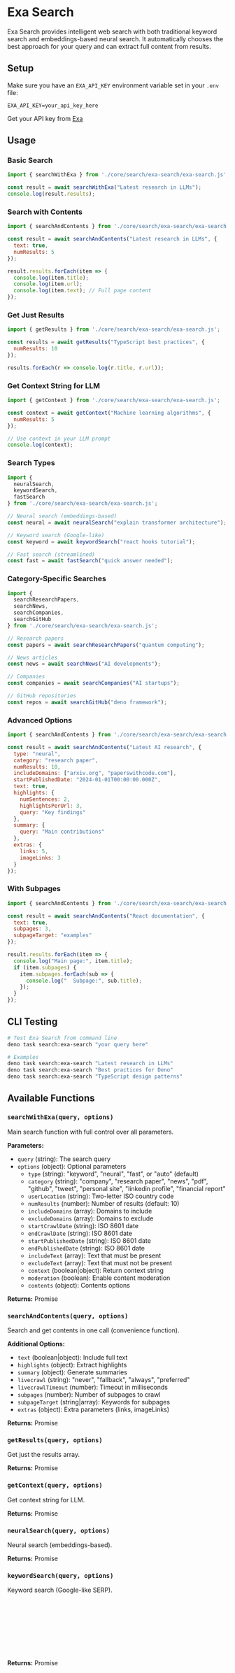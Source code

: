 # Exa Search

Exa Search provides intelligent web search with both traditional keyword search and embeddings-based neural search. It automatically chooses the best approach for your query and can extract full content from results.

## Setup

Make sure you have an `EXA_API_KEY` environment variable set in your `.env` file:

```
EXA_API_KEY=your_api_key_here
```

Get your API key from [Exa](https://exa.ai/)

## Usage

### Basic Search

```javascript
import { searchWithExa } from './core/search/exa-search/exa-search.js';

const result = await searchWithExa("Latest research in LLMs");
console.log(result.results);
```

### Search with Contents

```javascript
import { searchAndContents } from './core/search/exa-search/exa-search.js';

const result = await searchAndContents("Latest research in LLMs", {
  text: true,
  numResults: 5
});

result.results.forEach(item => {
  console.log(item.title);
  console.log(item.url);
  console.log(item.text); // Full page content
});
```

### Get Just Results

```javascript
import { getResults } from './core/search/exa-search/exa-search.js';

const results = await getResults("TypeScript best practices", {
  numResults: 10
});

results.forEach(r => console.log(r.title, r.url));
```

### Get Context String for LLM

```javascript
import { getContext } from './core/search/exa-search/exa-search.js';

const context = await getContext("Machine learning algorithms", {
  numResults: 5
});

// Use context in your LLM prompt
console.log(context);
```

### Search Types

```javascript
import { 
  neuralSearch, 
  keywordSearch, 
  fastSearch 
} from './core/search/exa-search/exa-search.js';

// Neural search (embeddings-based)
const neural = await neuralSearch("explain transformer architecture");

// Keyword search (Google-like)
const keyword = await keywordSearch("react hooks tutorial");

// Fast search (streamlined)
const fast = await fastSearch("quick answer needed");
```

### Category-Specific Searches

```javascript
import { 
  searchResearchPapers,
  searchNews,
  searchCompanies,
  searchGitHub
} from './core/search/exa-search/exa-search.js';

// Research papers
const papers = await searchResearchPapers("quantum computing");

// News articles
const news = await searchNews("AI developments");

// Companies
const companies = await searchCompanies("AI startups");

// GitHub repositories
const repos = await searchGitHub("deno framework");
```

### Advanced Options

```javascript
import { searchAndContents } from './core/search/exa-search/exa-search.js';

const result = await searchAndContents("Latest AI research", {
  type: "neural",
  category: "research paper",
  numResults: 10,
  includeDomains: ["arxiv.org", "paperswithcode.com"],
  startPublishedDate: "2024-01-01T00:00:00.000Z",
  text: true,
  highlights: {
    numSentences: 2,
    highlightsPerUrl: 3,
    query: "Key findings"
  },
  summary: {
    query: "Main contributions"
  },
  extras: {
    links: 5,
    imageLinks: 3
  }
});
```

### With Subpages

```javascript
import { searchAndContents } from './core/search/exa-search/exa-search.js';

const result = await searchAndContents("React documentation", {
  text: true,
  subpages: 3,
  subpageTarget: "examples"
});

result.results.forEach(item => {
  console.log("Main page:", item.title);
  if (item.subpages) {
    item.subpages.forEach(sub => {
      console.log("  Subpage:", sub.title);
    });
  }
});
```

## CLI Testing

```bash
# Test Exa Search from command line
deno task search:exa-search "your query here"

# Examples
deno task search:exa-search "Latest research in LLMs"
deno task search:exa-search "Best practices for Deno"
deno task search:exa-search "TypeScript design patterns"
```

## Available Functions

### `searchWithExa(query, options)`

Main search function with full control over all parameters.

**Parameters:**
- `query` (string): The search query
- `options` (object): Optional parameters
  - `type` (string): "keyword", "neural", "fast", or "auto" (default)
  - `category` (string): "company", "research paper", "news", "pdf", "github", "tweet", "personal site", "linkedin profile", "financial report"
  - `userLocation` (string): Two-letter ISO country code
  - `numResults` (number): Number of results (default: 10)
  - `includeDomains` (array): Domains to include
  - `excludeDomains` (array): Domains to exclude
  - `startCrawlDate` (string): ISO 8601 date
  - `endCrawlDate` (string): ISO 8601 date
  - `startPublishedDate` (string): ISO 8601 date
  - `endPublishedDate` (string): ISO 8601 date
  - `includeText` (array): Text that must be present
  - `excludeText` (array): Text that must not be present
  - `context` (boolean|object): Return context string
  - `moderation` (boolean): Enable content moderation
  - `contents` (object): Contents options

**Returns:** Promise<Object>

### `searchAndContents(query, options)`

Search and get contents in one call (convenience function).

**Additional Options:**
- `text` (boolean|object): Include full text
- `highlights` (object): Extract highlights
- `summary` (object): Generate summaries
- `livecrawl` (string): "never", "fallback", "always", "preferred"
- `livecrawlTimeout` (number): Timeout in milliseconds
- `subpages` (number): Number of subpages to crawl
- `subpageTarget` (string|array): Keywords for subpages
- `extras` (object): Extra parameters (links, imageLinks)

**Returns:** Promise<Object>

### `getResults(query, options)`

Get just the results array.

**Returns:** Promise<Array>

### `getContext(query, options)`

Get context string for LLM.

**Returns:** Promise<string>

### `neuralSearch(query, options)`

Neural search (embeddings-based).

**Returns:** Promise<Object>

### `keywordSearch(query, options)`

Keyword search (Google-like SERP).

**Returns:** Promise<Object>

### `fastSearch(query, options)`

Fast search (streamlined versions).

**Returns:** Promise<Object>

### Category-Specific Functions

- `searchResearchPapers(query, options)`
- `searchNews(query, options)`
- `searchCompanies(query, options)`
- `searchGitHub(query, options)`

All return Promise<Object>

## Response Format

```javascript
{
  requestId: "b5947044c4b78efa9552a7c89b306d95",
  resolvedSearchType: "neural",
  results: [
    {
      title: "Article Title",
      url: "https://example.com/article",
      publishedDate: "2023-11-16T01:36:32.547Z",
      author: "Author Name",
      id: "https://example.com/article",
      image: "https://example.com/image.png",
      favicon: "https://example.com/favicon.ico",
      text: "Full content text...",
      highlights: ["Key highlight 1", "Key highlight 2"],
      highlightScores: [0.95, 0.87],
      summary: "Summary of the content...",
      subpages: [/* subpage results */],
      extras: {
        links: ["https://link1.com", "https://link2.com"],
        imageLinks: ["https://img1.jpg"]
      }
    }
  ],
  context: "Combined context string for all results...",
  costDollars: {
    total: 0.005,
    breakDown: [
      {
        search: 0.005,
        contents: 0.001,
        breakdown: {
          neuralSearch: 0.005,
          contentText: 0.001
        }
      }
    ]
  }
}
```

## Search Types

### Auto (Default)
Intelligently combines neural and keyword search for best results.

### Neural
Embeddings-based semantic search. Best for:
- Conceptual queries
- Finding similar content
- When you know what you're looking for but not the exact keywords

### Keyword
Traditional Google-like search. Best for:
- Specific terms or phrases
- Technical queries
- When exact matching is important

### Fast
Streamlined versions of neural and keyword. Best for:
- Quick responses needed
- Cost optimization
- High-volume queries

## Categories

Focus your search on specific content types:

- `company` - Company websites and information
- `research paper` - Academic papers
- `news` - News articles
- `pdf` - PDF documents
- `github` - GitHub repositories
- `tweet` - Twitter/X posts
- `personal site` - Personal websites and blogs
- `linkedin profile` - LinkedIn profiles
- `financial report` - Financial reports and filings

## Content Options

### Text
```javascript
{
  text: true  // Simple
  // or
  text: {
    maxCharacters: 1000,
    includeHtmlTags: true
  }
}
```

### Highlights
```javascript
{
  highlights: {
    numSentences: 2,
    highlightsPerUrl: 3,
    query: "Custom query for highlights"
  }
}
```

### Summary
```javascript
{
  summary: {
    query: "What to summarize",
    schema: {
      type: "object",
      properties: {
        keyPoints: { type: "array", items: { type: "string" } }
      }
    }
  }
}
```

### Livecrawl
```javascript
{
  livecrawl: "always",  // "never", "fallback", "always", "preferred"
  livecrawlTimeout: 5000
}
```

### Subpages
```javascript
{
  subpages: 3,
  subpageTarget: ["documentation", "examples"]
}
```

### Extras
```javascript
{
  extras: {
    links: 10,        // Extract links from page
    imageLinks: 5     // Extract image URLs
  }
}
```

## Pricing

Costs vary by search type and content operations:

**Per Request:**
- Neural search (1-25 results): $0.005
- Neural search (26-100 results): $0.025
- Keyword search (1-100 results): $0.0025

**Per Page:**
- Content text: $0.001
- Content highlights: $0.001
- Content summary: $0.001

Check `result.costDollars` for exact costs.

## Use Cases

### RAG (Retrieval-Augmented Generation)
```javascript
const context = await getContext("machine learning frameworks", {
  numResults: 5,
  text: { maxCharacters: 10000 }
});

// Use context with your LLM
const answer = await llm.complete(`Context: ${context}\n\nQuestion: ...`);
```

### Research
```javascript
const papers = await searchResearchPapers("transformer architecture", {
  includeDomains: ["arxiv.org"],
  startPublishedDate: "2024-01-01T00:00:00.000Z",
  text: true,
  summary: { query: "Key contributions" }
});
```

### News Monitoring
```javascript
const news = await searchNews("AI breakthroughs", {
  startPublishedDate: new Date(Date.now() - 7 * 24 * 60 * 60 * 1000).toISOString(),
  numResults: 20
});
```

### Competitive Intelligence
```javascript
const competitors = await searchCompanies("AI agent platforms", {
  text: true,
  subpages: 2,
  subpageTarget: "pricing"
});
```

## Best Practices

1. **Choose the Right Type**: Use `neural` for semantic search, `keyword` for exact matches
2. **Optimize Costs**: Request only the content you need
3. **Use Filters**: Narrow results with domains, dates, and categories
4. **Context for RAG**: Use `context` option for LLM applications
5. **Batch Requests**: Group similar queries when possible
6. **Cache Results**: Store results to avoid repeated API calls

## Example: Complete Workflow

```javascript
import { searchAndContents } from './core/search/exa-search/exa-search.js';

async function researchTopic(topic) {
  const result = await searchAndContents(topic, {
    type: "neural",
    category: "research paper",
    numResults: 10,
    includeDomains: ["arxiv.org", "paperswithcode.com"],
    text: { maxCharacters: 5000 },
    highlights: {
      numSentences: 2,
      highlightsPerUrl: 3
    },
    summary: {
      query: "Key findings and methodology"
    }
  });
  
  console.log(`Found ${result.results.length} papers`);
  console.log(`Cost: $${result.costDollars.total.toFixed(4)}`);
  
  return result.results.map(r => ({
    title: r.title,
    url: r.url,
    summary: r.summary,
    highlights: r.highlights
  }));
}

// Usage
const research = await researchTopic("few-shot learning");
console.log(research);
```

